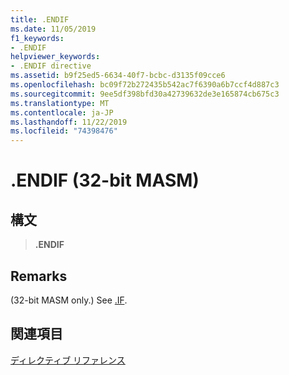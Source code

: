 ```yaml
---
title: .ENDIF
ms.date: 11/05/2019
f1_keywords:
- .ENDIF
helpviewer_keywords:
- .ENDIF directive
ms.assetid: b9f25ed5-6634-40f7-bcbc-d3135f09cce6
ms.openlocfilehash: bc09f72b272435b542ac7f6390a6b7ccf4d887c3
ms.sourcegitcommit: 9ee5df398bfd30a42739632de3e165874cb675c3
ms.translationtype: MT
ms.contentlocale: ja-JP
ms.lasthandoff: 11/22/2019
ms.locfileid: "74398476"
---
```

# <a name="endif-32-bit-masm"></a>.ENDIF (32-bit MASM)

## <a name="syntax"></a>構文

> **.ENDIF**

## <a name="remarks"></a>Remarks

(32-bit MASM only.) See [.IF](../../assembler/masm/dot-if.md).

## <a name="see-also"></a>関連項目

[ディレクティブ リファレンス](../../assembler/masm/directives-reference.md)
